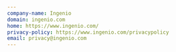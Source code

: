 ```yaml
---
company-name: Ingenio
domain: ingenio.com
home: https://www.ingenio.com/
privacy-policy: https://www.ingenio.com/privacypolicy
email: privacy@ingenio.com
---
```





